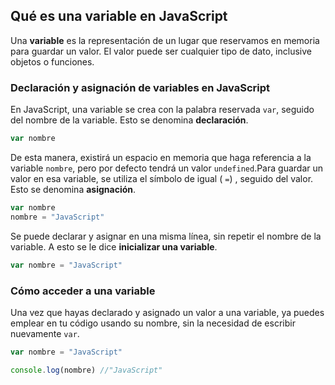 ## ****Qué es una variable en JavaScript****

Una **variable** es la representación de un lugar que reservamos en memoria para guardar un valor. El valor puede ser cualquier tipo de dato, inclusive objetos o funciones.

### **Declaración y asignación de variables en JavaScript**

En JavaScript, una variable se crea con la palabra reservada `var`, seguido del nombre de la variable. Esto se denomina **declaración**.

```jsx
var nombre
```

De esta manera, existirá un espacio en memoria que haga referencia a la variable `nombre`, pero por defecto tendrá un valor `undefined`.Para guardar un valor en esa variable, se utiliza el símbolo de igual ( `=`) , seguido del valor. Esto se denomina **asignación**.

```jsx
var nombre
nombre = "JavaScript"
```

Se puede declarar y asignar en una misma línea, sin repetir el nombre de la variable. A esto se le dice **inicializar una variable**.

```jsx
var nombre = "JavaScript"
```

### **Cómo acceder a una variable**

Una vez que hayas declarado y asignado un valor a una variable, ya puedes emplear en tu código usando su nombre, sin la necesidad de escribir nuevamente `var`.

```jsx
var nombre = "JavaScript"

console.log(nombre) //"JavaScript"
```